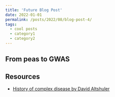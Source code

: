 ```yaml
---
title: 'Future Blog Post'
date: 2022-01-01
permalink: /posts/2022/08/blog-post-4/
tags:
  - cool posts
  - category1
  - category2
---
```


## From peas to GWAS



## Resources
* [History of complex disease by David Altshuler](https://www.youtube.com/watch?v=SMnJ1LPqhVY&list=PLEEE2A91B09B77B4A&index=99)
